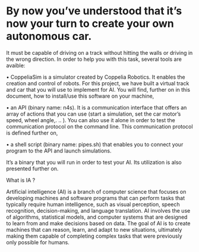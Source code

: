 # By now you’ve understood that it’s now your turn to create your own autonomous car.

It must be capable of driving on a track without hitting the walls or driving in the wrong direction.
In order to help you with this task, several tools are avaible:

• CoppeliaSim is a simulator created by Coppelia Robotics. It enables the creation and control of robots.
For this project, we have built a virtual track and car that you will use to implement for AI. You will find,
further on in this document, how to install/use this software on your machine,

• an API (binary name: n4s). It is a communication interface that offers an array of actions that you can
use (start a simulation, set the car motor’s speed, wheel angle,. .. ). You can also use it alone in order
to test the communication protocol on the command line. This communication protocol is defined
further on,

• a shell script (binary name: pipes.sh) that enables you to connect your program to the API and launch
simulations.

It’s a binary that you will run in order to test your AI. Its utilization is also presented further
on.

What is IA ?

Artificial intelligence (AI) is a branch of computer science that focuses on developing machines and software programs that can perform tasks that typically require human intelligence, such as visual perception,
speech recognition, decision-making, and language translation.
AI involves the use of algorithms,
statistical models,
and computer systems that are designed to learn from and make decisions based on data.
The goal of AI is to create machines that can reason, learn, and adapt to new situations,
ultimately making them capable of completing complex tasks that were previously only possible for humans.
